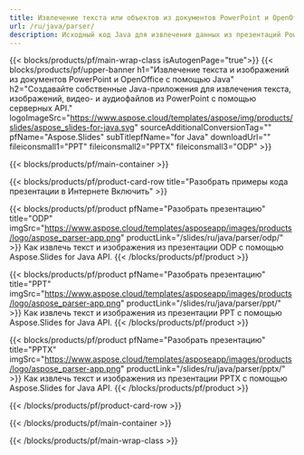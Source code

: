 ```yaml
---
title: Извлечение текста или объектов из документов PowerPoint и OpenOffice с помощью Java
url: /ru/java/parser/
description: Исходный код Java для извлечения данных из презентаций PowerPoint и OpenOffice.
---
```


{{< blocks/products/pf/main-wrap-class isAutogenPage="true">}}
{{< blocks/products/pf/upper-banner h1="Извлечение текста и изображений из документов PowerPoint и OpenOffice с помощью Java" h2="Создавайте собственные Java-приложения для извлечения текста, изображений, видео- и аудиофайлов из PowerPoint с помощью серверных API." logoImageSrc="https://www.aspose.cloud/templates/aspose/img/products/slides/aspose_slides-for-java.svg" sourceAdditionalConversionTag="" pfName="Aspose.Slides" subTitlepfName="for Java" downloadUrl="" fileiconsmall1="PPT" fileiconsmall2="PPTX" fileiconsmall3="ODP" >}}

{{< blocks/products/pf/main-container >}}

{{< blocks/products/pf/product-card-row title="Разобрать примеры кода презентации в Интернете Включить" >}}

{{< blocks/products/pf/product pfName="Разобрать презентацию" title="ODP" imgSrc="https://www.aspose.cloud/templates/asposeapp/images/products/logo/aspose_parser-app.png" productLink="/slides/ru/java/parser/odp/" >}}
Как извлечь текст и изображения из презентации ODP с помощью Aspose.Slides for Java API.
{{< /blocks/products/pf/product >}}

{{< blocks/products/pf/product pfName="Разобрать презентацию" title="PPT" imgSrc="https://www.aspose.cloud/templates/asposeapp/images/products/logo/aspose_parser-app.png" productLink="/slides/ru/java/parser/ppt/" >}}
Как извлечь текст и изображения из презентации PPT с помощью Aspose.Slides for Java API.
{{< /blocks/products/pf/product >}}

{{< blocks/products/pf/product pfName="Разобрать презентацию" title="PPTX" imgSrc="https://www.aspose.cloud/templates/asposeapp/images/products/logo/aspose_parser-app.png" productLink="/slides/ru/java/parser/pptx/" >}}
Как извлечь текст и изображения из презентации PPTX с помощью Aspose.Slides for Java API.
{{< /blocks/products/pf/product >}}



{{< /blocks/products/pf/product-card-row >}}

{{< /blocks/products/pf/main-container >}}
    
{{< /blocks/products/pf/main-wrap-class >}}
